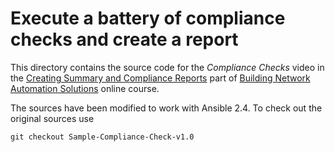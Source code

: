 # Execute a battery of compliance checks and create a report

This directory contains the source code for the _Compliance Checks_ video in the [Creating Summary and Compliance Reports](https://my.ipspace.net/bin/list?id=NetAutSol&module=2#M2S2) part of [Building Network Automation Solutions](http://www.ipspace.net/Building_Network_Automation_Solutions) online course.

The sources have been modified to work with Ansible 2.4. To check out the original sources use

    git checkout Sample-Compliance-Check-v1.0